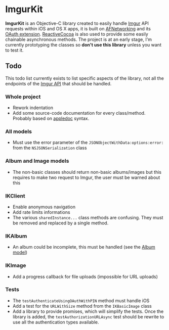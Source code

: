 # ImgurKit

__ImgurKit__ is an Objective-C library created to easily handle [Imgur](http://imgur.com) API requests within iOS and OS X apps, it is built on [AFNetworking](http://afnetworking.com/) and its [OAuth extension](https://github.com/AFNetworking/AFOAuth2Client). [ReactiveCocoa](https://github.com/ReactiveCocoa/ReactiveCocoa) is also used to provide some easily chainable asynchronous methods. The project is at an early stage, I'm currently prototyping the classes so __don't use this library__ unless you want to test it.

## Todo

This todo list currently exists to list specific aspects of the library, not all the endpoints of the [Imgur API](http://api.imgur.com/) that should be handled.

### Whole project

* Rework indentation
* Add some source-code documentation for every class/method. Probably based on [appledoc](http://gentlebytes.com/appledoc/) syntax.

### All models

* Must use the error parameter of the `JSONObjectWithData:options:error:` from the `NSJSONSerialization` class

### Album and Image models

* The non-basic classes should return non-basic albums/images but this requires to make two request to Imgur, the user must be warned about this

### IKClient

* Enable anonymous navigation
* Add rate limits informations
* The various `sharedInstance...` class methods are confusing. They must be removed and replaced by a single method.

### IKAlbum

* An album could be incomplete, this must be handled (see the [Album model](http://api.imgur.com/models/album))

### IKImage

* Add a progress callback for file uploads (impossible for URL uploads)

### Tests

* The `testAuthenticateUsingOAuthWithPIN` method must handle iOS
* Add a test for the `URLWithSize` method from the `IKBasicImage` class
* Add a library to provide promises, which will simplify the tests. Once the library is added, the `testAuthorizationURLAsync` test should be rewrite to use all the authentication types available.